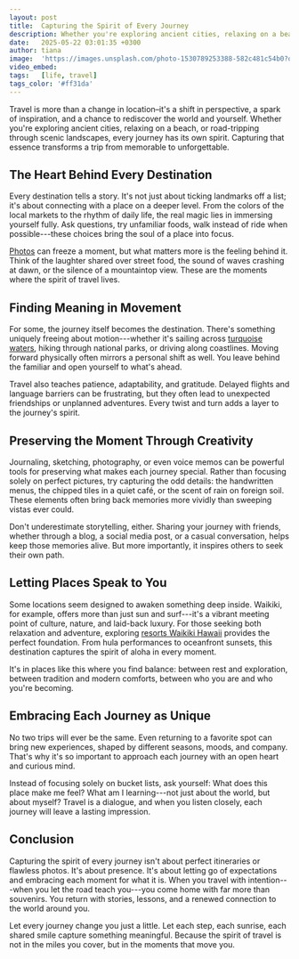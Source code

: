 ```yaml
---
layout: post
title:  Capturing the Spirit of Every Journey
description: Whether you're exploring ancient cities, relaxing on a beach, or road-tripping through scenic landscapes, every journey has its own spirit.
date:   2025-05-22 03:01:35 +0300
author: tiana
image:  'https://images.unsplash.com/photo-1530789253388-582c481c54b0?q=80&w=2940&auto=format&fit=crop&ixlib=rb-4.1.0&ixid=M3wxMjA3fDB8MHxwaG90by1wYWdlfHx8fGVufDB8fHx8fA%3D%3D'
video_embed:
tags:   [life, travel]
tags_color: '#ff31da'
---
```

Travel is more than a change in location–it's a shift in perspective, a spark of inspiration, and a chance to rediscover the world and yourself. Whether you're exploring ancient cities, relaxing on a beach, or road-tripping through scenic landscapes, every journey has its own spirit. Capturing that essence transforms a trip from memorable to unforgettable.

The Heart Behind Every Destination
----------------------------------

Every destination tells a story. It's not just about ticking landmarks off a list; it's about connecting with a place on a deeper level. From the colors of the local markets to the rhythm of daily life, the real magic lies in immersing yourself fully. Ask questions, try unfamiliar foods, walk instead of ride when possible---these choices bring the soul of a place into focus.

[Photos](https://www.travelpixelz.com/blog/travel-photography-guide-pt1) can freeze a moment, but what matters more is the feeling behind it. Think of the laughter shared over street food, the sound of waves crashing at dawn, or the silence of a mountaintop view. These are the moments where the spirit of travel lives.

Finding Meaning in Movement
---------------------------

For some, the journey itself becomes the destination. There's something uniquely freeing about motion---whether it's sailing across [turquoise waters](https://www.travelzoo.com/blog/20-bluest-waters-world/), hiking through national parks, or driving along coastlines. Moving forward physically often mirrors a personal shift as well. You leave behind the familiar and open yourself to what's ahead.

Travel also teaches patience, adaptability, and gratitude. Delayed flights and language barriers can be frustrating, but they often lead to unexpected friendships or unplanned adventures. Every twist and turn adds a layer to the journey's spirit.

Preserving the Moment Through Creativity
----------------------------------------

Journaling, sketching, photography, or even voice memos can be powerful tools for preserving what makes each journey special. Rather than focusing solely on perfect pictures, try capturing the odd details: the handwritten menus, the chipped tiles in a quiet café, or the scent of rain on foreign soil. These elements often bring back memories more vividly than sweeping vistas ever could.

Don't underestimate storytelling, either. Sharing your journey with friends, whether through a blog, a social media post, or a casual conversation, helps keep those memories alive. But more importantly, it inspires others to seek their own path.

Letting Places Speak to You
---------------------------

Some locations seem designed to awaken something deep inside. Waikiki, for example, offers more than just sun and surf---it's a vibrant meeting point of culture, nature, and laid-back luxury. For those seeking both relaxation and adventure, exploring [resorts Waikiki Hawaii](https://www.outrigger.com/landing-pages/our-complete-waikiki-vacation-guide) provides the perfect foundation. From hula performances to oceanfront sunsets, this destination captures the spirit of aloha in every moment.

It's in places like this where you find balance: between rest and exploration, between tradition and modern comforts, between who you are and who you're becoming.

Embracing Each Journey as Unique
--------------------------------

No two trips will ever be the same. Even returning to a favorite spot can bring new experiences, shaped by different seasons, moods, and company. That's why it's so important to approach each journey with an open heart and curious mind.

Instead of focusing solely on bucket lists, ask yourself: What does this place make me feel? What am I learning---not just about the world, but about myself? Travel is a dialogue, and when you listen closely, each journey will leave a lasting impression.

Conclusion
----------

Capturing the spirit of every journey isn't about perfect itineraries or flawless photos. It's about presence. It's about letting go of expectations and embracing each moment for what it is. When you travel with intention---when you let the road teach you---you come home with far more than souvenirs. You return with stories, lessons, and a renewed connection to the world around you.

Let every journey change you just a little. Let each step, each sunrise, each shared smile capture something meaningful. Because the spirit of travel is not in the miles you cover, but in the moments that move you.